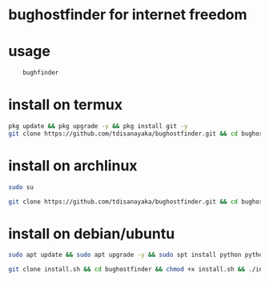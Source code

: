 # bughostfinder for internet freedom

# usage
```sh
    bughfinder
```


# install on termux
```sh
pkg update && pkg upgrade -y && pkg install git -y
git clone https://github.com/tdisanayaka/bughostfinder.git && cd bughostfinder && chmod +x installertermux.sh && ./installertermux.sh
```

# install on archlinux
```sh
sudo su
```
```sh
git clone https://github.com/tdisanayaka/bughostfinder.git && cd bughostfinder && chmod +x installerarch.sh && ./installerarch.sh
```
# install on debian/ubuntu
```sh
sudo apt update && sudo apt upgrade -y && sudo spt install python python-pip && sudo su
```

```sh
git clone install.sh && cd bughostfinder && chmod +x install.sh && ./install.sh
```

